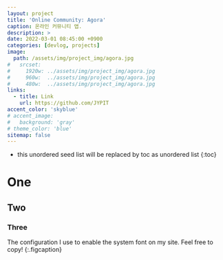 ```yaml
---
layout: project
title: 'Online Community: Agora'
caption: 온라인 커뮤니티 앱.
description: >
date: 2022-03-01 08:45:00 +0900
categories: [devlog, projects]
image: 
  path: /assets/img/project_img/agora.jpg
#   srcset: 
#     1920w: ../assets/img/project_img/agora.jpg
#     960w:  ../assets/img/project_img/agora.jpg
#     480w:  ../assets/img/project_img/agora.jpg
links:
  - title: Link
    url: https://github.com/JYPIT
accent_color: 'skyblue'
# accent_image:
#   background: 'gray'
# theme_color: 'blue'
sitemap: false
---
```


* this unordered seed list will be replaced by toc as unordered list 
{:toc}

# One
## Two

### Three

The configuration I use to enable the system font on my site. Feel free to copy!
{:.figcaption}